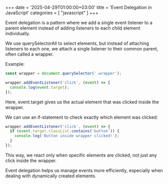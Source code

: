+++
date = '2025-04-29T01:00:00+03:00'
title = 'Event Delegation in JavaScript'
categories = [ "javascript" ]
+++

Event delegation is a pattern where we add a single event listener to a parent element instead of adding listeners to each child element individually.

We use querySelectorAll to select elements, but instead of attaching listeners to each one, we attach a single listener to their common parent, often called a wrapper.

Example:

```javascript
const wrapper = document.querySelector('.wrapper');

wrapper.addEventListener('click', (event) => {
  console.log(event.target);
});
```

Here, event.target gives us the actual element that was clicked inside the wrapper.

We can use an if-statement to check exactly which element was clicked:

```javascript
wrapper.addEventListener('click', (event) => {
  if (event.target.classList.contains('button')) {
    console.log('Button inside wrapper clicked!');
  }
});
```

This way, we react only when specific elements are clicked, not just any click inside the wrapper.

Event delegation helps us manage events more efficiently, especially when dealing with dynamically created elements.